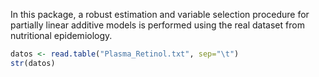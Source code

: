 In this package, a robust estimation and variable selection procedure
for partially linear additive models is performed using the real dataset
from nutritional epidemiology.

``` r
datos <- read.table("Plasma_Retinol.txt", sep="\t")
str(datos)
```
